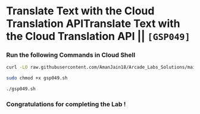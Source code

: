# Translate Text with the Cloud Translation APITranslate Text with the Cloud Translation API || `[GSP049]`

### Run the following Commands in Cloud Shell

```bash
curl -LO raw.githubusercontent.com/AmanJain18/Arcade_Labs_Solutions/main/Translate%20Text%20with%20the%20Cloud%20Translation%20API/gsp049.sh

sudo chmod +x gsp049.sh

./gsp049.sh
```

### Congratulations for completing the Lab !